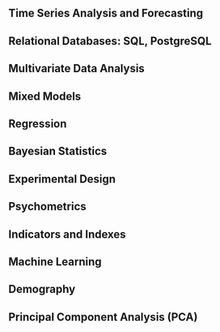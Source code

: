 
## Time Series Analysis and Forecasting
## Relational Databases: SQL, PostgreSQL
## Multivariate Data Analysis 
## Mixed Models
## Regression
## Bayesian Statistics
## Experimental Design
## Psychometrics 
## Indicators and Indexes
## Machine Learning
## Demography
## Principal Component Analysis (PCA)
